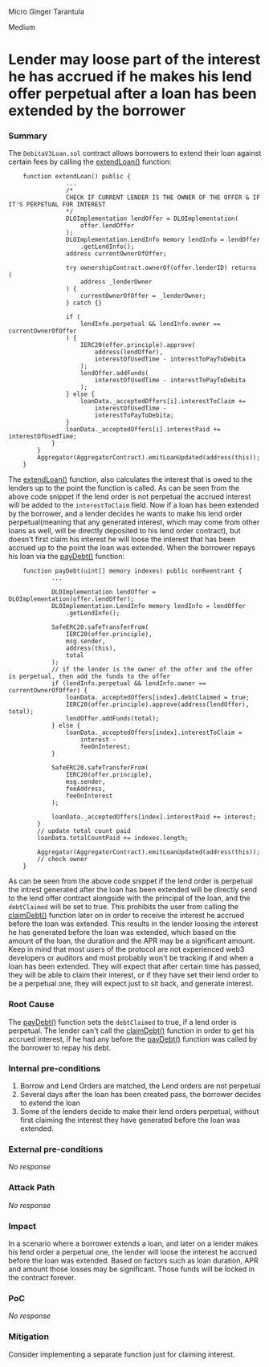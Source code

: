 Micro Ginger Tarantula

Medium

# Lender may loose part of the interest he has accrued if he makes his lend offer perpetual after a loan has been extended by the borrower

### Summary

The ``DebitaV3Loan.sol`` contract allows borrowers to extend their loan against certain fees by calling the [extendLoan()](https://github.com/sherlock-audit/2024-11-debita-finance-v3/blob/main/Debita-V3-Contracts/contracts/DebitaV3Loan.sol#L547-L664) function:
```solidity
    function extendLoan() public {
                ...
                /* 
                CHECK IF CURRENT LENDER IS THE OWNER OF THE OFFER & IF IT'S PERPETUAL FOR INTEREST
                */
                DLOImplementation lendOffer = DLOImplementation(
                    offer.lendOffer
                );
                DLOImplementation.LendInfo memory lendInfo = lendOffer
                    .getLendInfo();
                address currentOwnerOfOffer;

                try ownershipContract.ownerOf(offer.lenderID) returns (
                    address _lenderOwner
                ) {
                    currentOwnerOfOffer = _lenderOwner;
                } catch {}

                if (
                    lendInfo.perpetual && lendInfo.owner == currentOwnerOfOffer
                ) {
                    IERC20(offer.principle).approve(
                        address(lendOffer),
                        interestOfUsedTime - interestToPayToDebita
                    );
                    lendOffer.addFunds(
                        interestOfUsedTime - interestToPayToDebita
                    );
                } else {
                    loanData._acceptedOffers[i].interestToClaim +=
                        interestOfUsedTime -
                        interestToPayToDebita;
                }
                loanData._acceptedOffers[i].interestPaid += interestOfUsedTime;
            }
        }
        Aggregator(AggregatorContract).emitLoanUpdated(address(this));
    }
```
The [extendLoan()](https://github.com/sherlock-audit/2024-11-debita-finance-v3/blob/main/Debita-V3-Contracts/contracts/DebitaV3Loan.sol#L547-L664) function, also calculates the interest that is owed to the lenders up to the point the function is called. As can be seen from the above code snippet if the lend order is not perpetual the accrued interest will be added to the ``interestToClaim`` field. Now if a loan has been extended by the borrower, and a lender decides he wants to make his lend order perpetual(meaning that any generated interest, which may come from other loans as well, will be directly deposited to his lend order contract), but doesn't first claim his interest he will loose the interest that has been accrued up to the point the loan was extended. When the borrower repays his loan via the [payDebt()](https://github.com/sherlock-audit/2024-11-debita-finance-v3/blob/main/Debita-V3-Contracts/contracts/DebitaV3Loan.sol#L186-L257) function:
```solidity
    function payDebt(uint[] memory indexes) public nonReentrant {
            ...

            DLOImplementation lendOffer = DLOImplementation(offer.lendOffer);
            DLOImplementation.LendInfo memory lendInfo = lendOffer
                .getLendInfo();

            SafeERC20.safeTransferFrom(
                IERC20(offer.principle),
                msg.sender,
                address(this),
                total
            );
            // if the lender is the owner of the offer and the offer is perpetual, then add the funds to the offer
            if (lendInfo.perpetual && lendInfo.owner == currentOwnerOfOffer) {
                loanData._acceptedOffers[index].debtClaimed = true;
                IERC20(offer.principle).approve(address(lendOffer), total);
                lendOffer.addFunds(total);
            } else {
                loanData._acceptedOffers[index].interestToClaim =
                    interest -
                    feeOnInterest;
            }

            SafeERC20.safeTransferFrom(
                IERC20(offer.principle),
                msg.sender,
                feeAddress,
                feeOnInterest
            );

            loanData._acceptedOffers[index].interestPaid += interest;
        }
        // update total count paid
        loanData.totalCountPaid += indexes.length;

        Aggregator(AggregatorContract).emitLoanUpdated(address(this));
        // check owner
    }
```
As can be seen from the above code snippet if the lend order is perpetual the intrest generated after the loan has been extended will be directly send to the lend offer contract alongside with the principal of the loan, and the ``debtClaimed`` will be set to true. This prohibits the user from calling the [claimDebt()](https://github.com/sherlock-audit/2024-11-debita-finance-v3/blob/main/Debita-V3-Contracts/contracts/DebitaV3Loan.sol#L271-L286) function later on in order to receive the interest he accrued before the loan was extended. This results in the lender loosing the interest he has generated before the loan was extended, which based on the amount of the loan, the duration and the APR may be a significant amount. Keep in mind that most users of the protocol are not experienced web3 developers or auditors and most probably won't be tracking if and when a loan has been extended. They will expect that after certain time has passed, they will be able to claim their interest, or if they have set their lend order to be a perpetual one, they will expect just to sit back, and generate interest. 

### Root Cause

The [payDebt()](https://github.com/sherlock-audit/2024-11-debita-finance-v3/blob/main/Debita-V3-Contracts/contracts/DebitaV3Loan.sol#L186-L257) function sets the ``debtClaimed``  to true, if a lend order is perpetual. The lender can't call the [claimDebt()](https://github.com/sherlock-audit/2024-11-debita-finance-v3/blob/main/Debita-V3-Contracts/contracts/DebitaV3Loan.sol#L271-L286) function in order to get his accrued interest, if he had any before the [payDebt()](https://github.com/sherlock-audit/2024-11-debita-finance-v3/blob/main/Debita-V3-Contracts/contracts/DebitaV3Loan.sol#L186-L257) function was called  by the borrower to repay his debt. 

### Internal pre-conditions

1. Borrow and Lend Orders are matched, the Lend orders are not perpetual
2. Several days after the loan has been created pass, the borrower decides to extend the loan
3. Some of the lenders decide to make their lend orders perpetual, without first claiming the interest they have generated before the loan was extended. 

### External pre-conditions

_No response_

### Attack Path

_No response_

### Impact

In a scenario where a borrower extends a loan, and later on a lender makes his lend order a perpetual one, the lender will loose the interest he accrued before the loan was extended. Based on factors such as loan duration, APR and amount those losses may be significant. Those funds will be locked in the contract forever. 

### PoC

_No response_

### Mitigation

Consider implementing a separate function just for claiming interest. 